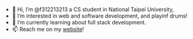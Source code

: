 - 👋 Hi, I’m @f312213213 a CS student in National Taipei University, 
- 👀 I’m interested in web and software development, and playinf drums!
- 🌱 I’m currently learning about full stack development.
- 📫 Reach me on my [website](https://www.chiendavid.com)!

<!---
f312213213/f312213213 is a ✨ special ✨ repository because its `README.md` (this file) appears on your GitHub profile.
You can click the Preview link to take a look at your changes.
--->

